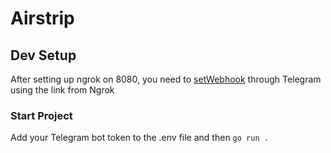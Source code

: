 # Airstrip

## Dev Setup
After setting up ngrok on 8080, you need to [setWebhook](https://core.telegram.org/bots/api#setwebhook) through Telegram using the link from Ngrok

### Start Project
Add your Telegram bot token to the .env file and then
```go run .```
